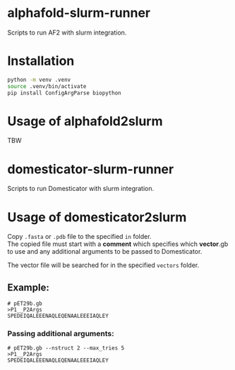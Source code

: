 # alphafold-slurm-runner
Scripts to run AF2 with slurm integration.


# Installation

```bash
python -m venv .venv
source .venv/bin/activate
pip install ConfigArgParse biopython
```

# Usage of alphafold2slurm
TBW


# domesticator-slurm-runner
Scripts to run Domesticator with slurm integration.

# Usage of domesticator2slurm
Copy `.fasta` or `.pdb` file to the specified `in` folder.  
The copied file must start with a **comment** which specifies which **vector**.gb to use and any additional arguments to be passed to Domesticator.

The vector file will be searched for in the specified `vectors` folder. 

## Example:
```fasta
# pET29b.gb
>P1__P2Args
SPEDEIQALEEENAQLEQENAALEEEIAQLEY
```

### Passing additional arguments:
```fasta
# pET29b.gb --nstruct 2 --max_tries 5
>P1__P2Args
SPEDEIQALEEENAQLEQENAALEEEIAQLEY
```